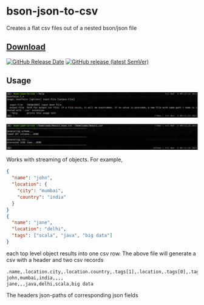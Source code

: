 # bson-json-to-csv

Creates a flat csv files out of a nested bson/json file

## [Download](https://github.com/bilal-fazlani/bson-json-to-csv/releases/latest/download/bson-json-to-csv)


[![GitHub Release Date](https://img.shields.io/github/release-date/bilal-fazlani/bson-json-to-csv?style=for-the-badge)](https://github.com/bilal-fazlani/bson-json-to-csv/releases/latest)
[![GitHub release (latest SemVer)](https://img.shields.io/github/v/release/bilal-fazlani/bson-json-to-csv?color=blue&label=version&sort=semver&style=for-the-badge)](https://github.com/bilal-fazlani/bson-json-to-csv/releases/latest/download/bson-json-to-csv)



## Usage

![help](/images/help.png)

![help](/images/usage.png)

Works with streaming of objects. For example,

```json
{
  "name": "john",
  "location": {
    "city": "mumbai",
    "country": "india"
  }
}
{
  "name": "jane",
  "location": "delhi",
  "tags": ["scala", "java", "big data"]
}
```

each top level object results into one csv row. The above file will generate a csv with a header and two csv records

```csv
.name,.location.city,.location.country,.tags[1],.location,.tags[0],.tags[2]
john,mumbai,india,,,,
jane,,,java,delhi,scala,big data
```

The headers json-paths of corresponding json fields





